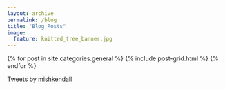 ```yaml
---
layout: archive
permalink: /blog
title: "Blog Posts"
image:
  feature: knitted_tree_banner.jpg
---
```


<div class="tiles">
{% for post in site.categories.general %}
  {% include post-grid.html %}
{% endfor %}
</div><!-- /.tiles -->

<a class="twitter-timeline" data-width="400" data-height="600" data-theme="light" data-link-color="#2B7BB9" href="https://twitter.com/mishkendall?ref_src=twsrc%5Etfw">Tweets by mishkendall</a> <script async src="https://platform.twitter.com/widgets.js" charset="utf-8"></script>          
